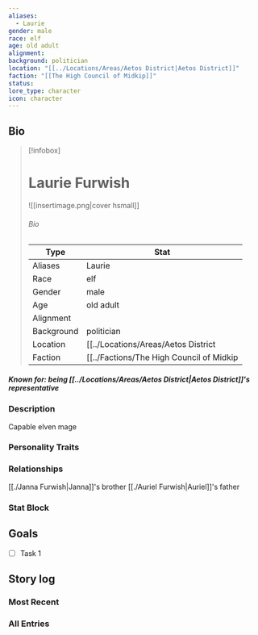 ```yaml
---
aliases:
  - Laurie
gender: male
race: elf
age: old adult
alignment: 
background: politician
location: "[[../Locations/Areas/Aetos District|Aetos District]]"
faction: "[[The High Council of Midkip]]"
status: 
lore_type: character
icon: character
---
```

## Bio
> [!infobox]
> # Laurie Furwish
> ![[insertimage.png|cover hsmall]]
> ###### Bio
> | Type | Stat |
> | ---- | ---- |
> | Aliases | Laurie|
> | Race| elf |
> | Gender| male|
> | Age | old adult|
> | Alignment|| 
> | Background| politician|
> | Location|  [[../Locations/Areas/Aetos District|Aetos District]]|
> | Faction| [[../Factions/The High Council of Midkip|The High Council of Midkip]]| 
##### Known for: being [[../Locations/Areas/Aetos District|Aetos District]]'s representative

### Description
Capable elven mage
### Personality Traits
### Relationships
[[./Janna Furwish|Janna]]'s brother
[[./Auriel Furwish|Auriel]]'s father
### Stat Block
## Goals
- [ ] Task 1
## Story log
### Most Recent

### All Entries
